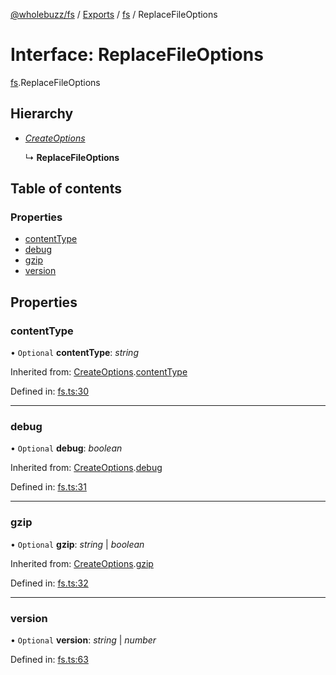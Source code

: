 [@wholebuzz/fs](../README.md) / [Exports](../modules.md) / [fs](../modules/fs.md) / ReplaceFileOptions

# Interface: ReplaceFileOptions

[fs](../modules/fs.md).ReplaceFileOptions

## Hierarchy

- [*CreateOptions*](fs.createoptions.md)

  ↳ **ReplaceFileOptions**

## Table of contents

### Properties

- [contentType](fs.replacefileoptions.md#contenttype)
- [debug](fs.replacefileoptions.md#debug)
- [gzip](fs.replacefileoptions.md#gzip)
- [version](fs.replacefileoptions.md#version)

## Properties

### contentType

• `Optional` **contentType**: *string*

Inherited from: [CreateOptions](fs.createoptions.md).[contentType](fs.createoptions.md#contenttype)

Defined in: [fs.ts:30](https://github.com/wholebuzz/fs/blob/master/src/fs.ts#L30)

___

### debug

• `Optional` **debug**: *boolean*

Inherited from: [CreateOptions](fs.createoptions.md).[debug](fs.createoptions.md#debug)

Defined in: [fs.ts:31](https://github.com/wholebuzz/fs/blob/master/src/fs.ts#L31)

___

### gzip

• `Optional` **gzip**: *string* \| *boolean*

Inherited from: [CreateOptions](fs.createoptions.md).[gzip](fs.createoptions.md#gzip)

Defined in: [fs.ts:32](https://github.com/wholebuzz/fs/blob/master/src/fs.ts#L32)

___

### version

• `Optional` **version**: *string* \| *number*

Defined in: [fs.ts:63](https://github.com/wholebuzz/fs/blob/master/src/fs.ts#L63)
